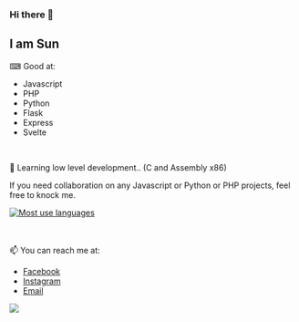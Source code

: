 ### Hi there 👋
## I am Sun

⌨ Good at:
- Javascript
- PHP
- Python
- Flask
- Express
- Svelte

<br>
<!--
[![](https://github-readme-stats.vercel.app/api?username=SunPodder&theme=yeblu&show_icons=true) 
[![](https://github-readme-stats.vercel.app/api/top-langs/?username=SunPodder&theme=shades-of-purple&layout=compact)](https://github.com/SunPodder)
<br>
-->

🔭 Learning low level development.. (C and Assembly x86)

If you need collaboration on any Javascript or Python or PHP projects, feel free to knock me.
<br>

[![Most use languages](https://github-readme-stats.vercel.app/api/top-langs/?username=SunPodder&theme=shades-of-purple&layout=compact)](https://github.com/SunPodder)

<br>
<br>
📫 You can reach me at:
<ul>
  <li>
    <a href="https://facebook.com/sun.podder.09" >Facebook</a>
  </li>
  <li>
    <a href="https://instagram.com/sunpodder.09" >Instagram</a>
  </li>
  <li>
    <a href="mailto:contact.sunpodder09@gmail.com" >Email</a>
  </li>
</ul>
<img src="https://tracker.sunpodder.repl.co/image.png?from=github@sun" />
<!--
**SunPodder/SunPodder** is a ✨ _special_ ✨ repository because its `README.md` (this file) appears on your GitHub profile.

Here are some ideas to get you started:

- 🔭 I’m currently working on ...
- 🌱 I’m currently learning ...
- 👯 I’m looking to collaborate on ...
- 🤔 I’m looking for help with ...
- 💬 Ask me about ...
- 📫 How to reach me: ...
- 😄 Pronouns: ...
- ⚡ Fun fact: ...
-->
